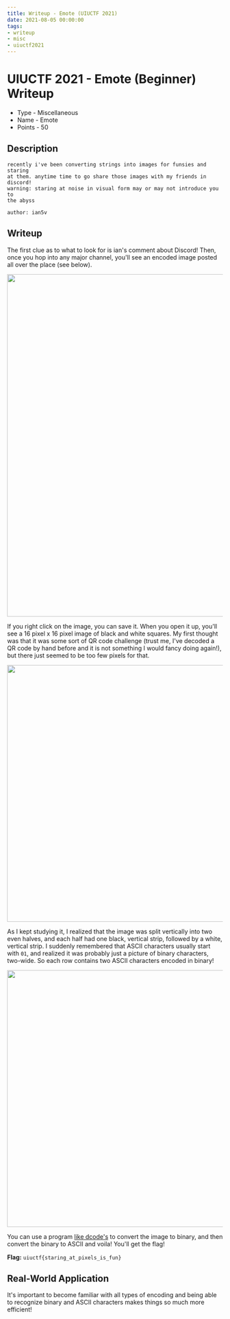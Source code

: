 ```yaml
---
title: Writeup - Emote (UIUCTF 2021)
date: 2021-08-05 00:00:00
tags: 
- writeup
- misc
- uiuctf2021
---
```


# UIUCTF 2021 - Emote (Beginner) Writeup
* Type - Miscellaneous
* Name - Emote
* Points - 50

## Description
```
recently i've been converting strings into images for funsies and staring 
at them. anytime time to go share those images with my friends in discord! 
warning: staring at noise in visual form may or may not introduce you to 
the abyss

author: ian5v
```

## Writeup
The first clue as to what to look for is ian's comment about Discord! Then, once you hop into any major channel, you'll see an encoded image posted all over the place (see below).

<img src="/static/uiuctf-emote/discordChat.png" width="800px">

If you right click on the image, you can save it. When you open it up, you'll see a 16 pixel x 16 pixel image of black and white squares. My first thought was that it was some sort of QR code challenge (trust me, I've decoded a QR code by hand before and it is not something I would fancy doing again!), but there just seemed to be too few pixels for that.

<img src="/static/uiuctf-emote/emote.png" width="600px">

As I kept studying it, I realized that the image was split vertically into two even halves, and each half had one black, vertical strip, followed by a white, vertical strip. I suddenly remembered that ASCII characters usually start with `01`, and realized it was probably just a picture of binary characters, two-wide. So each row contains two ASCII characters encoded in binary!

<img src="/static/uiuctf-emote/emote_separated.png" width="600px">

You can use a program [like dcode's](https://www.dcode.fr/binary-image) to convert the image to binary, and then convert the binary to ASCII and voila! You'll get the flag!

**Flag:** `uiuctf{staring_at_pixels_is_fun}`

## Real-World Application
It's important to become familiar with all types of encoding and being able to recognize binary and ASCII characters makes things so much more efficient!